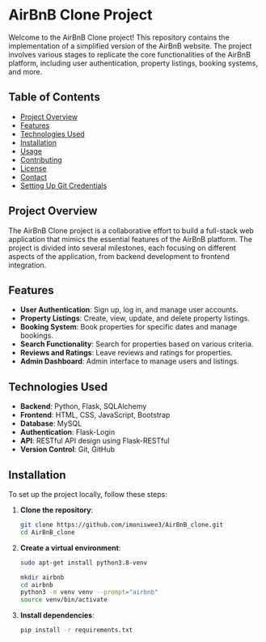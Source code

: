 # AirBnB Clone Project

Welcome to the AirBnB Clone project! This repository contains the implementation of a simplified version of the AirBnB website. The project involves various stages to replicate the core functionalities of the AirBnB platform, including user authentication, property listings, booking systems, and more.

## Table of Contents

- [Project Overview](#project-overview)
- [Features](#features)
- [Technologies Used](#technologies-used)
- [Installation](#installation)
- [Usage](#usage)
- [Contributing](#contributing)
- [License](#license)
- [Contact](#contact)
- [Setting Up Git Credentials](#setting-up-git-credentials)

## Project Overview

The AirBnB Clone project is a collaborative effort to build a full-stack web application that mimics the essential features of the AirBnB platform. The project is divided into several milestones, each focusing on different aspects of the application, from backend development to frontend integration.

## Features

- **User Authentication**: Sign up, log in, and manage user accounts.
- **Property Listings**: Create, view, update, and delete property listings.
- **Booking System**: Book properties for specific dates and manage bookings.
- **Search Functionality**: Search for properties based on various criteria.
- **Reviews and Ratings**: Leave reviews and ratings for properties.
- **Admin Dashboard**: Admin interface to manage users and listings.

## Technologies Used

- **Backend**: Python, Flask, SQLAlchemy
- **Frontend**: HTML, CSS, JavaScript, Bootstrap
- **Database**: MySQL
- **Authentication**: Flask-Login
- **API**: RESTful API design using Flask-RESTful
- **Version Control**: Git, GitHub

## Installation

To set up the project locally, follow these steps:

1. **Clone the repository**:
   ```bash
   git clone https://github.com/imoniswee3/AirBnB_clone.git
   cd AirBnB_clone
   ```
2. **Create a virtual environment**:
    ```bash
    sudo apt-get install python3.8-venv

    mkdir airbnb
    cd airbnb
    python3 -m venv venv --prompt="airbnb"
    source venv/bin/activate
    ```
3. **Install dependencies**:
    ```bash
    pip install -r requirements.txt

